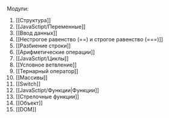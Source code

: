 Модули:
1. [[Структура]]
2. [[JavaSctipt/Переменные]]
3. [[Ввод данных]]
4. [[Нестрогое равенство (==) и строгое равенство (===)]]
5. [[Разбиение строки]]
6. [[Арифметические операции]]
7. [[JavaSctipt/Циклы]]
8. [[Условное ветвление]]
9. [[Тернарный оператор]]
10. [[Массивы]]
11. [[Switch]]
12. [[JavaSctipt/Функции|Функции]]
13. [[Стрелочные функции]]
14. [[Объект]]
15. [[DOM]]